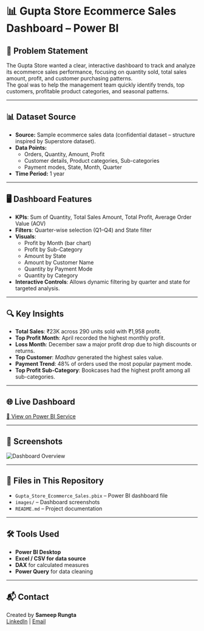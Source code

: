 # 📊 Gupta Store Ecommerce Sales Dashboard – Power BI

## 📌 Problem Statement
The Gupta Store wanted a clear, interactive dashboard to track and analyze its ecommerce sales performance, focusing on quantity sold, total sales amount, profit, and customer purchasing patterns.  
The goal was to help the management team quickly identify trends, top customers, profitable product categories, and seasonal patterns.

---

## 📊 Dataset Source
- **Source:** Sample ecommerce sales data (confidential dataset – structure inspired by Superstore dataset).
- **Data Points:**  
  - Orders, Quantity, Amount, Profit  
  - Customer details, Product categories, Sub-categories  
  - Payment modes, State, Month, Quarter  
- **Time Period:** 1 year

---

## 🖥️ Dashboard Features
- **KPIs**: Sum of Quantity, Total Sales Amount, Total Profit, Average Order Value (AOV)
- **Filters**: Quarter-wise selection (Q1–Q4) and State filter
- **Visuals**:
  - Profit by Month (bar chart)
  - Profit by Sub-Category
  - Amount by State
  - Amount by Customer Name
  - Quantity by Payment Mode
  - Quantity by Category
- **Interactive Controls**: Allows dynamic filtering by quarter and state for targeted analysis.

---

## 🔍 Key Insights
- **Total Sales**: ₹23K across 290 units sold with ₹1,958 profit.
- **Top Profit Month**: April recorded the highest monthly profit.
- **Loss Month**: December saw a major profit drop due to high discounts or returns.
- **Top Customer**: *Madhav* generated the highest sales value.
- **Payment Trend**: 48% of orders used the most popular payment mode.
- **Top Profit Sub-Category**: Bookcases had the highest profit among all sub-categories.

---

## 🌐 Live Dashboard
[🔗 View on Power BI Service](https://app.powerbi.com/groups/me/reports/bfff334a-3c6a-404e-8b8e-86098ff8accf?pbi_source=desktop)

---

## 📸 Screenshots
![Dashboard Overview](screenshot1.png)

---

## 📂 Files in This Repository
- `Gupta_Store_Ecommerce_Sales.pbix` – Power BI dashboard file
- `images/` – Dashboard screenshots
- `README.md` – Project documentation

---

## 🛠️ Tools Used
- **Power BI Desktop**
- **Excel / CSV for data source**
- **DAX** for calculated measures
- **Power Query** for data cleaning

---

## 📬 Contact
Created by **Sameep Rungta**  
[LinkedIn](https://linkedin.com/in/sameep-rungta-6039bb220) | [Email](mailto:sameeprungta2002@gmail.com)
